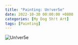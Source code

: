 ```yaml
---
title: "Painting: Un!ver5e"
date: 2022-10-30 00:00:00 +0800
categories: [My Dog 5h!t Art]
tags: [Painting]
---
```


![Un!ver5e](/assets/img/MyDogShitArt/Universe.png)
